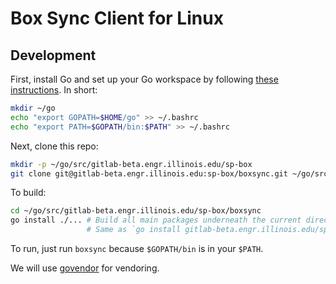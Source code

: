 # Box Sync Client for Linux

## Development

First, install Go and set up your Go workspace by following [these instructions](https://golang.org/doc/code.html). In short:

```bash
mkdir ~/go
echo "export GOPATH=$HOME/go" >> ~/.bashrc
echo "export PATH=$GOPATH/bin:$PATH" >> ~/.bashrc
```

Next, clone this repo:

```bash
mkdir -p ~/go/src/gitlab-beta.engr.illinois.edu/sp-box
git clone git@gitlab-beta.engr.illinois.edu:sp-box/boxsync.git ~/go/src/gitlab-beta.engr.illinois.edu/sp-box/boxsync
```

To build:

```bash
cd ~/go/src/gitlab-beta.engr.illinois.edu/sp-box/boxsync
go install ./... # Build all main packages underneath the current directory and install in $GOPATH/bin
                 # Same as `go install gitlab-beta.engr.illinois.edu/sp-box/boxsync/cmd/boxsync` in this case
```

To run, just run `boxsync` because `$GOPATH/bin` is in your `$PATH`.

We will use [govendor](https://github.com/kardianos/govendor) for vendoring.

